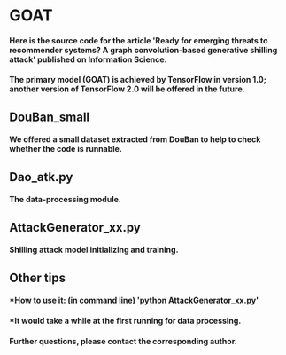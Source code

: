# GOAT
#### Here is the source code for the article 'Ready for emerging threats to recommender systems? A graph convolution-based generative shilling attack' published on Information Science.<br>

#### The primary model (GOAT) is achieved by TensorFlow in version 1.0; another version of TensorFlow 2.0 will be offered in the future.<br>

## DouBan_small
#### We offered a small dataset extracted from DouBan to help to check whether the code is runnable.<br>

## Dao_atk.py
#### The data-processing module. <br>

## AttackGenerator_xx.py
#### Shilling attack model initializing and training. <br>

## Other tips
#### *How to use it: (in command line) 'python AttackGenerator_xx.py'
#### *It would take a while at the first running for data processing.
#### Further questions, please contact the corresponding author.
